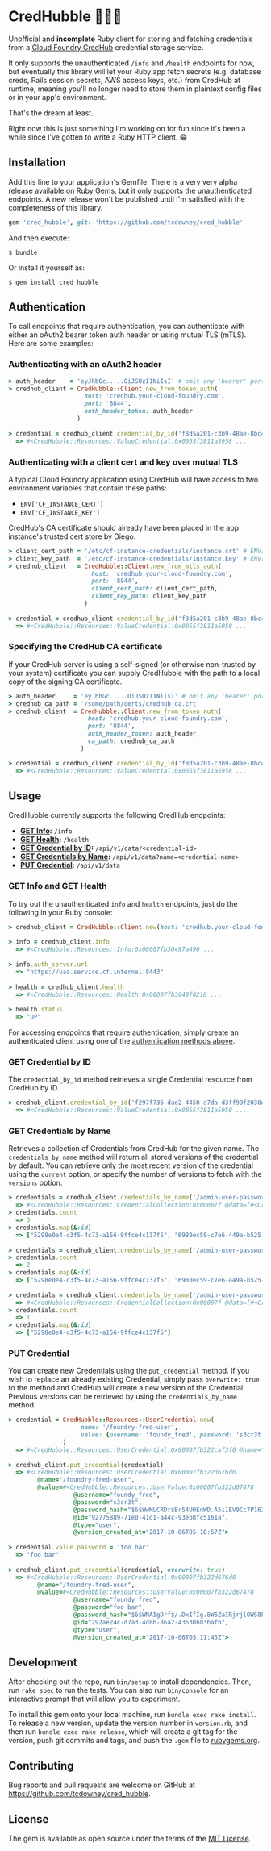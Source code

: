 # CredHubble :full_moon_with_face::telescope::full_moon_with_face:

Unofficial and **incomplete** Ruby client for storing and fetching credentials from a [Cloud Foundry CredHub](https://github.com/cloudfoundry-incubator/credhub) credential storage service.

It only supports the unauthenticated `/info` and `/health` endpoints for now, but eventually this library will let your Ruby app fetch secrets (e.g. database creds, Rails session secrets, AWS access keys, etc.) from CredHub at runtime, meaning you'll no longer need to store them in plaintext config files or in your app's environment.

That's the dream at least.

Right now this is just something I'm working on for fun since it's been a while since I've gotten to write a Ruby HTTP client. :grin:

## Installation

Add this line to your application's Gemfile:
There is a very very alpha release available on Ruby Gems, but it only supports the unauthenticated endpoints. A new release won't be published until I'm satisfied with the completeness of this library.

```ruby
gem 'cred_hubble', git: 'https://github.com/tcdowney/cred_hubble'
```

And then execute:

    $ bundle

Or install it yourself as:

    $ gem install cred_hubble

## Authentication

To call endpoints that require authentication, you can authenticate with either an oAuth2 bearer token auth header or using mutual TLS (mTLS).
Here are some examples:

### Authenticating with an oAuth2 header
```ruby
> auth_header    = 'eyJhbGc.....OiJSUzI1NiIsI' # omit any 'bearer' portion
> credhub_client = CredHubble::Client.new_from_token_auth(
                     host: 'credhub.your-cloud-foundry.com',
                     port: '8844',
                     auth_header_token: auth_header
                   )
           
> credential = credhub_client.credential_by_id('f8d5a201-c3b9-48ae-8bc4-3b86b42210a1')
  => #<CredHubble::Resources::ValueCredential:0x0055f3811a5958 ...
```

### Authenticating with a client cert and key over mutual TLS
A typical Cloud Foundry application using CredHub will have access to two environment variables that contain these paths:
* `ENV['CF_INSTANCE_CERT']`
* `ENV['CF_INSTANCE_KEY']`

CredHub's CA certificate should already have been placed in the app instance's trusted cert store by Diego.

```ruby
> client_cert_path = '/etc/cf-instance-credentials/instance.crt' # ENV['CF_INSTANCE_CERT']
> client_key_path  = '/etc/cf-instance-credentials/instance.key' # ENV['CF_INSTANCE_KEY']
> credhub_client   = CredHubble::Client.new_from_mtls_auth(
                       host: 'credhub.your-cloud-foundry.com',
                       port: '8844',
                       client_cert_path: client_cert_path,
                       client_key_path: client_key_path
                     )
           
> credential = credhub_client.credential_by_id('f8d5a201-c3b9-48ae-8bc4-3b86b42210a1')
  => #<CredHubble::Resources::ValueCredential:0x0055f3811a5958 ...
```

### Specifying the CredHub CA certificate
If your CredHub server is using a self-signed (or otherwise non-trusted by your system) certificate you can supply CredHubble with the path to a local copy of the signing CA certificate.

```ruby
> auth_header     = 'eyJhbGc.....OiJSUzI1NiIsI' # omit any 'bearer' portion
> credhub_ca_path = '/some/path/certs/credhub_ca.crt'
> credhub_client  = CredHubble::Client.new_from_token_auth(
                      host: 'credhub.your-cloud-foundry.com',
                      port: '8844',
                      auth_header_token: auth_header,
                      ca_path: credhub_ca_path
                    )

> credential = credhub_client.credential_by_id('f8d5a201-c3b9-48ae-8bc4-3b86b42210a1')
  => #<CredHubble::Resources::ValueCredential:0x0055f3811a5958 ...
```

## Usage

CredHubble currently supports the following CredHub endpoints:

* **[GET Info](#get-info-and-get-health):** `/info`
* **[GET Health](#get-info-and-get-health):** `/health`
* **[GET Credential by ID](#get-credential-by-id):** `/api/v1/data/<credential-id>`
* **[GET Credentials by Name](#get-credentials-by-name):** `/api/v1/data?name=<credential-name>`
* **[PUT Credential](#put-credential):** `/api/v1/data`


### GET Info and GET Health
To try out the unauthenticated `info` and `health` endpoints, just do the following in your Ruby console:

```ruby
> credhub_client = CredHubble::Client.new(host: 'credhub.your-cloud-foundry.com', port: '8844')
           
> info = credhub_client.info
  => #<CredHubble::Resources::Info:0x00007fb36497a490 ...
  
> info.auth_server.url
  => "https://uaa.service.cf.internal:8443"
  
> health = credhub_client.health
  => #<CredHubble::Resources::Health:0x00007fb3648f0218 ...
  
> health.status
  => "UP"
```

For accessing endpoints that require authentication, simply create an authenticated client using one of the [authentication methods above](#authentication).

### GET Credential by ID
The `credential_by_id` method retrieves a single Credential resource from CredHub by ID.

```ruby
> credhub_client.credential_by_id('f297f736-dad2-4450-a7da-d3ff99f2030d')
  => #<CredHubble::Resources::ValueCredential:0x0055f3811a5958 ...
```

### GET Credentials by Name
Retrieves a collection of Credentials from CredHub for the given name. The `credentials_by_name` method will return all stored versions of the credential by default.
You can retrieve only the most recent version of the credential using the `current` option, or specify the number of versions to fetch with the `versions` option.

```ruby
> credentials = credhub_client.credentials_by_name('/admin-user-password')
  => #<CredHubble::Resources::CredentialCollection:0x00007f @data=[#<CredHubble::Resources::PasswordCredential:0x00004a ...
> credentials.count
  => 3
> credentials.map(&:id)
  => ["5298e0e4-c3f5-4c73-a156-9ffce4c137f5", "6980ec59-c7e6-449a-b525-298648cfe6a7", "3e709d6e-585c-4526-ac0d-fe99316f2255"]
  
> credentials = credhub_client.credentials_by_name('/admin-user-password', versions: 2)  
> credentials.count
  => 2
> credentials.map(&:id)
  => ["5298e0e4-c3f5-4c73-a156-9ffce4c137f5", "6980ec59-c7e6-449a-b525-298648cfe6a7"]
  
> credentials = credhub_client.credentials_by_name('/admin-user-password', current: true)
  => #<CredHubble::Resources::CredentialCollection:0x00007f @data=[#<CredHubble::Resources::PasswordCredential:0x00004a ...
> credentials.count
  => 1
> credentials.map(&:id)
  => ["5298e0e4-c3f5-4c73-a156-9ffce4c137f5"]
```

### PUT Credential
You can create new Credentials using the `put_credential` method. If you wish to replace an already existing Credential, simply pass
`overwrite: true` to the method and CredHub will create a new version of the Credential. Previous versions can be retrieved by using
the `credentials_by_name` method.

```ruby
> credential = CredHubble::Resources::UserCredential.new(
                    name: '/foundry-fred-user',
                    value: {username: 'foundy_fred', password: 's3cr3t'}
               )   
  => #<CredHubble::Resources::UserCredential:0x00007fb322caf3f0 @name="/foundry-fred-user", @value=#<CredHubble::Resources::UserValue ...
  
> credhub_client.put_credential(credential)
  => #<CredHubble::Resources::UserCredential:0x00007fb322d676d0
        @name="/foundry-fred-user",
        @value=#<CredHubble::Resources::UserValue:0x00007fb322d67478
                  @username="foundy_fred",
                  @password="s3cr3t",
                  @password_hash="$6$WwMLCRDr$Br54U0EnWD.A5i1EV9Cc7P16ZdjIBk0fFiYKghfOjW1MvL.vaXhWua.eGIbe0ziQIEP4s2OcGQpEEsc9ClFuA0">,
                  @id="92775889-71e0-41d1-a44c-93eb8fc5161a",
                  @type="user",
                  @version_created_at="2017-10-06T05:10:57Z">
             
> credential.value.password = 'foo bar'
  => "foo bar"
  
> credhub_client.put_credential(credential, overwrite: true)
  => #<CredHubble::Resources::UserCredential:0x00007fb322d676d0
        @name="/foundry-fred-user",
        @value=#<CredHubble::Resources::UserValue:0x00007fb322d67478
                  @username="foundy_fred",
                  @password="foo bar",
                  @password_hash="$6$WNAIgDrf$/.DxIfIg.8W6ZaIRjrjlOWS8FenigeWtswWr/D9edMbmSReYCzgG6VVdcdaftenq5VED3C8MJNVtDnNLF86SD.">,
                  @id="292ae24c-d7a3-4d8b-86a2-43630b83bafb",
                  @type="user",
                  @version_created_at="2017-10-06T05:11:43Z">
````


## Development

After checking out the repo, run `bin/setup` to install dependencies. Then, run `rake spec` to run the tests. You can also run `bin/console` for an interactive prompt that will allow you to experiment.

To install this gem onto your local machine, run `bundle exec rake install`. To release a new version, update the version number in `version.rb`, and then run `bundle exec rake release`, which will create a git tag for the version, push git commits and tags, and push the `.gem` file to [rubygems.org](https://rubygems.org).

## Contributing

Bug reports and pull requests are welcome on GitHub at https://github.com/tcdowney/cred_hubble.

## License

The gem is available as open source under the terms of the [MIT License](http://opensource.org/licenses/MIT).
